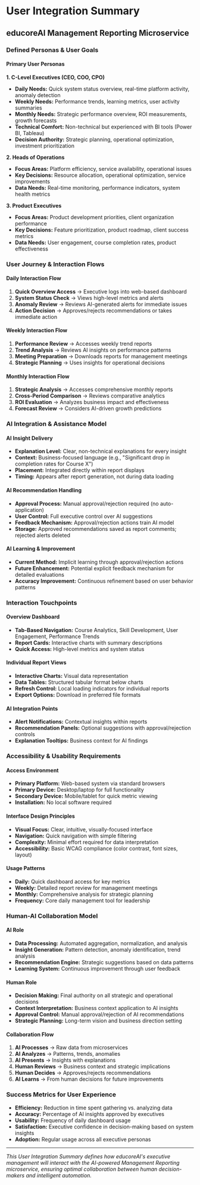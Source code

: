 # User Integration Summary
## educoreAI Management Reporting Microservice

### Defined Personas & User Goals

#### Primary User Personas

**1. C-Level Executives (CEO, COO, CPO)**
- **Daily Needs:** Quick system status overview, real-time platform activity, anomaly detection
- **Weekly Needs:** Performance trends, learning metrics, user activity summaries
- **Monthly Needs:** Strategic performance overview, ROI measurements, growth forecasts
- **Technical Comfort:** Non-technical but experienced with BI tools (Power BI, Tableau)
- **Decision Authority:** Strategic planning, operational optimization, investment prioritization

**2. Heads of Operations**
- **Focus Areas:** Platform efficiency, service availability, operational issues
- **Key Decisions:** Resource allocation, operational optimization, service improvements
- **Data Needs:** Real-time monitoring, performance indicators, system health metrics

**3. Product Executives**
- **Focus Areas:** Product development priorities, client organization performance
- **Key Decisions:** Feature prioritization, product roadmap, client success metrics
- **Data Needs:** User engagement, course completion rates, product effectiveness

### User Journey & Interaction Flows

#### Daily Interaction Flow
1. **Quick Overview Access** → Executive logs into web-based dashboard
2. **System Status Check** → Views high-level metrics and alerts
3. **Anomaly Review** → Reviews AI-generated alerts for immediate issues
4. **Action Decision** → Approves/rejects recommendations or takes immediate action

#### Weekly Interaction Flow
1. **Performance Review** → Accesses weekly trend reports
2. **Trend Analysis** → Reviews AI insights on performance patterns
3. **Meeting Preparation** → Downloads reports for management meetings
4. **Strategic Planning** → Uses insights for operational decisions

#### Monthly Interaction Flow
1. **Strategic Analysis** → Accesses comprehensive monthly reports
2. **Cross-Period Comparison** → Reviews comparative analytics
3. **ROI Evaluation** → Analyzes business impact and effectiveness
4. **Forecast Review** → Considers AI-driven growth predictions

### AI Integration & Assistance Model

#### AI Insight Delivery
- **Explanation Level:** Clear, non-technical explanations for every insight
- **Context:** Business-focused language (e.g., "Significant drop in completion rates for Course X")
- **Placement:** Integrated directly within report displays
- **Timing:** Appears after report generation, not during data loading

#### AI Recommendation Handling
- **Approval Process:** Manual approval/rejection required (no auto-application)
- **User Control:** Full executive control over AI suggestions
- **Feedback Mechanism:** Approval/rejection actions train AI model
- **Storage:** Approved recommendations saved as report comments; rejected alerts deleted

#### AI Learning & Improvement
- **Current Method:** Implicit learning through approval/rejection actions
- **Future Enhancement:** Potential explicit feedback mechanism for detailed evaluations
- **Accuracy Improvement:** Continuous refinement based on user behavior patterns

### Interaction Touchpoints

#### Overview Dashboard
- **Tab-Based Navigation:** Course Analytics, Skill Development, User Engagement, Performance Trends
- **Report Cards:** Interactive charts with summary descriptions
- **Quick Access:** High-level metrics and system status

#### Individual Report Views
- **Interactive Charts:** Visual data representation
- **Data Tables:** Structured tabular format below charts
- **Refresh Control:** Local loading indicators for individual reports
- **Export Options:** Download in preferred file formats

#### AI Integration Points
- **Alert Notifications:** Contextual insights within reports
- **Recommendation Panels:** Optional suggestions with approval/rejection controls
- **Explanation Tooltips:** Business context for AI findings

### Accessibility & Usability Requirements

#### Access Environment
- **Primary Platform:** Web-based system via standard browsers
- **Primary Device:** Desktop/laptop for full functionality
- **Secondary Device:** Mobile/tablet for quick metric viewing
- **Installation:** No local software required

#### Interface Design Principles
- **Visual Focus:** Clear, intuitive, visually-focused interface
- **Navigation:** Quick navigation with simple filtering
- **Complexity:** Minimal effort required for data interpretation
- **Accessibility:** Basic WCAG compliance (color contrast, font sizes, layout)

#### Usage Patterns
- **Daily:** Quick dashboard access for key metrics
- **Weekly:** Detailed report review for management meetings
- **Monthly:** Comprehensive analysis for strategic planning
- **Frequency:** Core daily management tool for leadership

### Human-AI Collaboration Model

#### AI Role
- **Data Processing:** Automated aggregation, normalization, and analysis
- **Insight Generation:** Pattern detection, anomaly identification, trend analysis
- **Recommendation Engine:** Strategic suggestions based on data patterns
- **Learning System:** Continuous improvement through user feedback

#### Human Role
- **Decision Making:** Final authority on all strategic and operational decisions
- **Context Interpretation:** Business context application to AI insights
- **Approval Control:** Manual approval/rejection of AI recommendations
- **Strategic Planning:** Long-term vision and business direction setting

#### Collaboration Flow
1. **AI Processes** → Raw data from microservices
2. **AI Analyzes** → Patterns, trends, anomalies
3. **AI Presents** → Insights with explanations
4. **Human Reviews** → Business context and strategic implications
5. **Human Decides** → Approves/rejects recommendations
6. **AI Learns** → From human decisions for future improvements

### Success Metrics for User Experience
- **Efficiency:** Reduction in time spent gathering vs. analyzing data
- **Accuracy:** Percentage of AI insights approved by executives
- **Usability:** Frequency of daily dashboard usage
- **Satisfaction:** Executive confidence in decision-making based on system insights
- **Adoption:** Regular usage across all executive personas

---
*This User Integration Summary defines how educoreAI's executive management will interact with the AI-powered Management Reporting microservice, ensuring optimal collaboration between human decision-makers and intelligent automation.*

